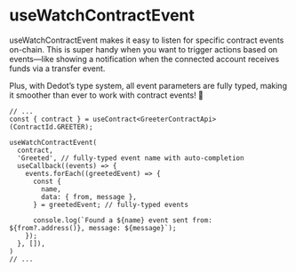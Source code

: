 # useWatchContractEvent

useWatchContractEvent makes it easy to listen for specific contract events on-chain. This is super handy when you want to trigger actions based on events—like showing a notification when the connected account receives funds via a transfer event.

Plus, with Dedot’s type system, all event parameters are fully typed, making it smoother than ever to work with contract events! 🚀

```tsx
// ...
const { contract } = useContract<GreeterContractApi>(ContractId.GREETER);

useWatchContractEvent(
  contract,
  'Greeted', // fully-typed event name with auto-completion
  useCallback((events) => {
    events.forEach((greetedEvent) => {
      const {
        name,
        data: { from, message },
      } = greetedEvent; // fully-typed events

      console.log(`Found a ${name} event sent from: ${from?.address()}, message: ${message}`);
    });
  }, []),
)
// ...
```

